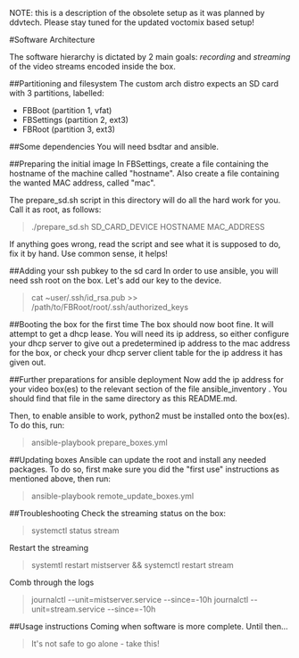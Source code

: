 NOTE: this is a description of the obsolete setup as it was planned by ddvtech. Please stay tuned for the updated voctomix based setup!

#Software Architecture

The software hierarchy is dictated by 2 main goals: _recording_ and _streaming_ of the video streams encoded inside the box.

##Partitioning and filesystem
The custom arch distro expects an SD card with 3 partitions, labelled:
- FBBoot (partition 1, vfat)
- FBSettings (partition 2, ext3)
- FBRoot (partition 3, ext3)

##Some dependencies
You will need bsdtar and ansible.

##Preparing the initial image
In FBSettings, create a file containing the hostname of the machine called "hostname". Also create a file containing the wanted MAC address, called "mac".

The prepare_sd.sh script in this directory will do all the hard work for you. Call it as root, as follows:

> ./prepare_sd.sh SD_CARD_DEVICE HOSTNAME MAC_ADDRESS

If anything goes wrong, read the script and see what it is supposed to do, fix it by hand.
Use common sense, it helps!

##Adding your ssh pubkey to the sd card
In order to use ansible, you will need ssh root on the box. Let's add our key to the device.

> cat ~user/.ssh/id_rsa.pub >> /path/to/FBRoot/root/.ssh/authorized_keys

##Booting the box for the first time
The box should now boot fine. It will attempt to get a dhcp lease. You will need its ip address, so either configure your dhcp server to give out a predetermined ip address to the mac address for the box, or check your dhcp server client table for the ip address it has given out.

##Further preparations for ansible deployment
Now add the ip address for your video box(es) to the relevant section of the file ansible_inventory . You should find that file in the same directory as this README.md.

Then, to enable ansible to work, python2 must be installed onto the box(es). To do this, run:
> ansible-playbook prepare_boxes.yml

##Updating boxes
Ansible can update the root and install any needed packages. To do so, first make sure you did the "first use" instructions as mentioned above, then run:
> ansible-playbook remote_update_boxes.yml

##Troubleshooting
Check the streaming status on the box:
> systemctl status stream

Restart the streaming 
> systemtl restart mistserver && systemctl restart stream

Comb through the logs
> journalctl --unit=mistserver.service --since=-10h
> journalctl --unit=stream.service --since=-10h

##Usage instructions
Coming when software is more complete. Until then...
> It's not safe to go alone - take this!

